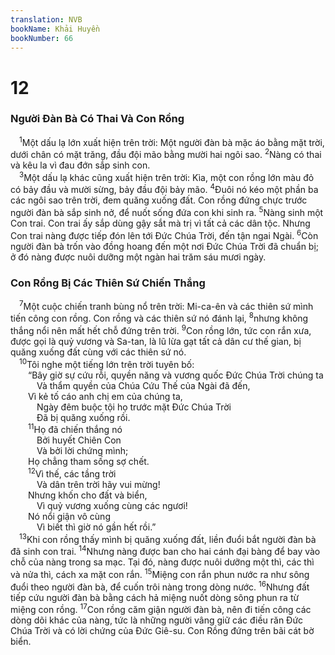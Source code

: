 ```yaml
---
translation: NVB
bookName: Khải Huyền 
bookNumber: 66
---
```


<div class="title"><h1>12</h1><h3>Người Đàn Bà Có Thai Và Con Rồng </h3></div>
<span class="verse kh_12_1"> <sup>1</sup>Một dấu lạ lớn xuất hiện trên trời: Một người đàn bà mặc áo bằng mặt trời, dưới chân có mặt trăng, đầu đội mão bằng mười hai ngôi sao. </span>
<span class="verse kh_12_2"><sup>2</sup>Nàng có thai và kêu la vì đau đớn sắp sinh con. <br/></span>
<span class="verse kh_12_3"> <sup>3</sup>Một dấu lạ khác cũng xuất hiện trên trời: Kìa, một con rồng lớn màu đỏ có bảy đầu và mười sừng, bảy đầu đội bảy mão. </span>
<span class="verse kh_12_4"><sup>4</sup>Đuôi nó kéo một phần ba các ngôi sao trên trời, đem quăng xuống đất. Con rồng đứng chực trước người đàn bà sắp sinh nở, để nuốt sống đứa con khi sinh ra. </span>
<span class="verse kh_12_5"><sup>5</sup>Nàng sinh một Con trai. Con trai ấy sắp dùng gậy sắt mà trị vì tất cả các dân tộc. Nhưng Con trai nàng được tiếp đón lên tới Đức Chúa Trời, đến tận ngai Ngài. </span>
<span class="verse kh_12_6"><sup>6</sup>Còn người đàn bà trốn vào đồng hoang đến một nơi Đức Chúa Trời đã chuẩn bị; ở đó nàng được nuôi dưỡng một ngàn hai trăm sáu mươi ngày. <br/></span>
<div class="title"><h3>Con Rồng Bị Các Thiên Sứ Chiến Thắng </h3></div>
<span class="verse kh_12_7"> <sup>7</sup>Một cuộc chiến tranh bùng nổ trên trời: Mi-ca-ên và các thiên sứ mình tiến công con rồng. Con rồng và các thiên sứ nó đánh lại, </span>
<span class="verse kh_12_8"><sup>8</sup>nhưng không thắng nổi nên mất hết chỗ đứng trên trời. </span>
<span class="verse kh_12_9"><sup>9</sup>Con rồng lớn, tức con rắn xưa, được gọi là quỷ vương và Sa-tan, là lũ lừa gạt tất cả dân cư thế gian, bị quăng xuống đất cùng với các thiên sứ nó. <br/></span>
<span class="verse kh_12_10"> <sup>10</sup>Tôi nghe một tiếng lớn trên trời tuyên bố: <br/>  “Bây giờ sự cứu rỗi, quyền năng và vương quốc Đức Chúa Trời chúng ta <br/>   Và thẩm quyền của Chúa Cứu Thế của Ngài đã đến, <br/>  Vì kẻ tố cáo anh chị em của chúng ta, <br/>   Ngày đêm buộc tội họ trước mặt Đức Chúa Trời <br/>   Đã bị quăng xuống rồi. <br/></span>
<span class="verse kh_12_11">  <sup>11</sup>Họ đã chiến thắng nó <br/>   Bởi huyết Chiên Con <br/>   Và bởi lời chứng mình; <br/>  Họ chẳng tham sống sợ chết. <br/></span>
<span class="verse kh_12_12">  <sup>12</sup>Vì thế, các tầng trời <br/>   Và dân trên trời hãy vui mừng! <br/>  Nhưng khốn cho đất và biển, <br/>   Vì quỷ vương xuống cùng các ngươi! <br/>  Nó nổi giận vô cùng <br/>   Vì biết thì giờ nó gần hết rồi.” <br/></span>
<span class="verse kh_12_13"> <sup>13</sup>Khi con rồng thấy mình bị quăng xuống đất, liền đuổi bắt người đàn bà đã sinh con trai. </span>
<span class="verse kh_12_14"><sup>14</sup>Nhưng nàng được ban cho hai cánh đại bàng để bay vào chỗ của nàng trong sa mạc. Tại đó, nàng được nuôi dưỡng một thì, các thì và nửa thì, cách xa mặt con rắn. </span>
<span class="verse kh_12_15"><sup>15</sup>Miệng con rắn phun nước ra như sông đuổi theo người đàn bà, để cuốn trôi nàng trong dòng nước. </span>
<span class="verse kh_12_16"><sup>16</sup>Nhưng đất tiếp cứu người đàn bà bằng cách hả miệng nuốt dòng sông phun ra từ miệng con rồng. </span>
<span class="verse kh_12_17"><sup>17</sup>Con rồng căm giận người đàn bà, nên đi tiến công các dòng dõi khác của nàng, tức là những người vâng giữ các điều răn Đức Chúa Trời và có lời chứng của Đức Giê-su. Con Rồng đứng trên bãi cát bờ biển. <br/></span>
